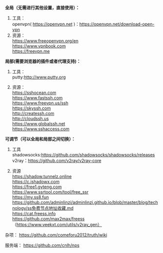 **全局（无需进行其他设置，直接使用）：**
1. 工具：<br>
 openvpn( https://openvpn.net )：https://openvpn.net/download-open-vpn
2. 资源：<br>
https://www.freeopenvpn.org/en<br>
https://www.vpnbook.com<br>
https://freevpn.me<br>


**局部(需要浏览器的插件或者代理支持)：**
1. 工具：<br>
putty:http://www.putty.org<br>

2. 资源：<br>
https://sshocean.com<br>
https://www.fastssh.com<br>
https://www.freevpn.us/ssh<br>
https://skyssh.com<br>
http://createssh.com<br>
http://cloudssh.us<br>
https://www.globalssh.net<br>
https://www.sshaccess.com<br>

**可调节（可以全局和局部之间切换）：**
1. 工具<br>
shadowsocks:https://github.com/shadowsocks/shadowsocks/releases<br>
v2ray：https://github.com/v2ray/v2ray-core<br>

2. 资源<br>
https://shadow.tunnelz.online<br>
https://c.ishadowx.com<br>
https://free1.gyteng.com<br>
https://www.ssrtool.com/tool/free_ssr<br>
https://my.ss8.fun<br>
https://github.com/adminlinzi/adminlinzi.github.io/blob/master/blog/technology/ss免费节点地址收藏.md <br>
https://cat.freess.info<br>
https://github.com/max2max/freess （https://www.veekxt.com/utils/v2ray_gen）<br>

杂项：
https://github.com/comeforu2012/truth/wiki


服务端：
https://github.com/cnlh/nps
